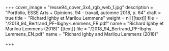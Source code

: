 +++
cover_image = "/esse94_cover_3x4_rgb_web_1.jpg"
description = "Portfolio, ESSE Arts + Opinions, 94 - travail, automne 2018, p. 64"
draft = true
title = "Richard Ighby et Marilou Lemmens"
weight = nil
[[text]]
file = "/2018_94_Bertrand_PF-Ibghy-Lemmens_FR.pdf"
name = "Richard Ighby et Marilou Lemmens (2018)"
[[text]]
file = "/2018_94_Bertrand_PF-Ibghy-Lemmens_EN.pdf"
name = "Richard Ighby and Marilou Lemmens (2018)"

+++
